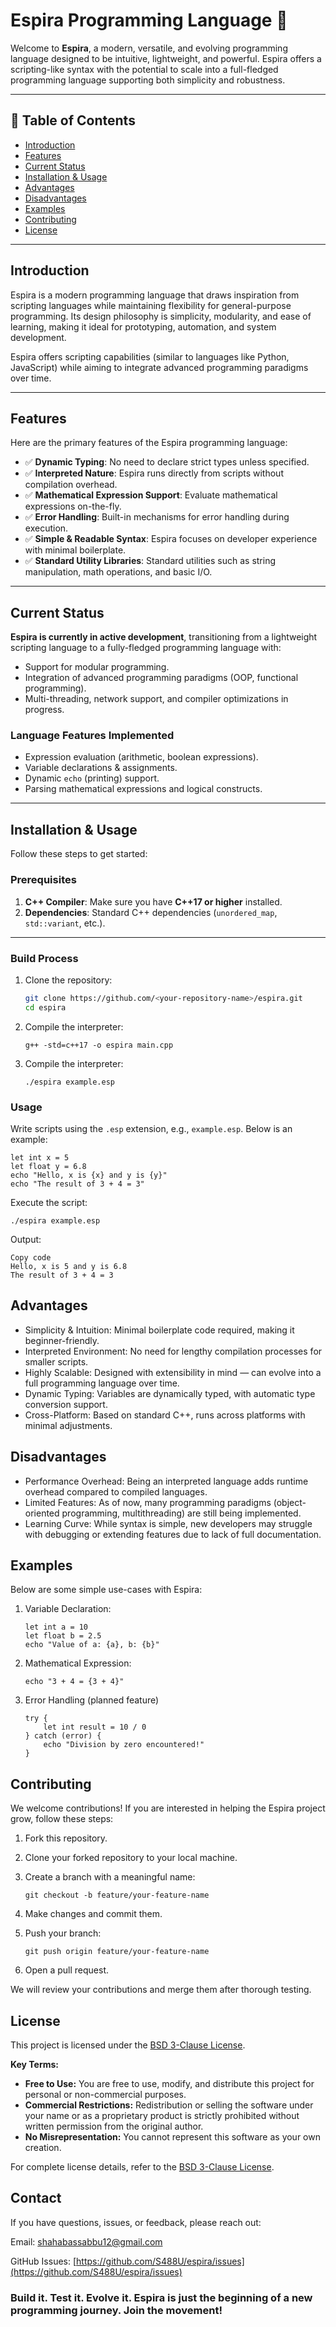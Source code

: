 # Espira Programming Language 🚀

Welcome to **Espira**, a modern, versatile, and evolving programming language designed to be intuitive, lightweight, and powerful. Espira offers a scripting-like syntax with the potential to scale into a full-fledged programming language supporting both simplicity and robustness.

---

## 📜 Table of Contents

- [Introduction](#introduction)
- [Features](#features)
- [Current Status](#current-status)
- [Installation & Usage](#installation--usage)
- [Advantages](#advantages)
- [Disadvantages](#disadvantages)
- [Examples](#examples)
- [Contributing](#contributing)
- [License](#license)

---

## Introduction

Espira is a modern programming language that draws inspiration from scripting languages while maintaining flexibility for general-purpose programming. Its design philosophy is simplicity, modularity, and ease of learning, making it ideal for prototyping, automation, and system development.

Espira offers scripting capabilities (similar to languages like Python, JavaScript) while aiming to integrate advanced programming paradigms over time.

---

## Features

Here are the primary features of the Espira programming language:

- ✅ **Dynamic Typing**: No need to declare strict types unless specified.
- ✅ **Interpreted Nature**: Espira runs directly from scripts without compilation overhead.
- ✅ **Mathematical Expression Support**: Evaluate mathematical expressions on-the-fly.
- ✅ **Error Handling**: Built-in mechanisms for error handling during execution.
- ✅ **Simple & Readable Syntax**: Espira focuses on developer experience with minimal boilerplate.
- ✅ **Standard Utility Libraries**: Standard utilities such as string manipulation, math operations, and basic I/O.

---

## Current Status

**Espira is currently in active development**, transitioning from a lightweight scripting language to a fully-fledged programming language with:
- Support for modular programming.
- Integration of advanced programming paradigms (OOP, functional programming).
- Multi-threading, network support, and compiler optimizations in progress.

### Language Features Implemented
- Expression evaluation (arithmetic, boolean expressions).
- Variable declarations & assignments.
- Dynamic `echo` (printing) support.
- Parsing mathematical expressions and logical constructs.

---

## Installation & Usage

Follow these steps to get started:

### Prerequisites
1. **C++ Compiler**: Make sure you have **C++17 or higher** installed.
2. **Dependencies**: Standard C++ dependencies (`unordered_map`, `std::variant`, etc.).

---

### Build Process
1. Clone the repository:
   ```bash
   git clone https://github.com/<your-repository-name>/espira.git
   cd espira
    ```
2. Compile the interpreter:
    ```
    g++ -std=c++17 -o espira main.cpp
    ```

3. Compile the interpreter:
    ```
    ./espira example.esp
    ```

### Usage

Write scripts using the `.esp` extension, e.g., `example.esp`. Below is an example:
```
let int x = 5
let float y = 6.8
echo "Hello, x is {x} and y is {y}"
echo "The result of 3 + 4 = 3"
```

Execute the script:
```
./espira example.esp
```

Output:
```
Copy code
Hello, x is 5 and y is 6.8
The result of 3 + 4 = 3
```

## Advantages

- Simplicity & Intuition: Minimal boilerplate code required, making it beginner-friendly.
- Interpreted Environment: No need for lengthy compilation processes for smaller scripts.
- Highly Scalable: Designed with extensibility in mind — can evolve into a full programming language over time.
- Dynamic Typing: Variables are dynamically typed, with automatic type conversion support.
- Cross-Platform: Based on standard C++, runs across platforms with minimal adjustments.

## Disadvantages

- Performance Overhead: Being an interpreted language adds runtime overhead compared to compiled languages.
- Limited Features: As of now, many programming paradigms (object-oriented programming, multithreading) are still being implemented.
- Learning Curve: While syntax is simple, new developers may struggle with debugging or extending features due to lack of full documentation.

## Examples

Below are some simple use-cases with Espira:

1. Variable Declaration:
    ```
    let int a = 10
    let float b = 2.5
    echo "Value of a: {a}, b: {b}"
    ```
2. Mathematical Expression:
    ```
    echo "3 + 4 = {3 + 4}"
    ```

3. Error Handling (planned feature)
    ```
    try {
        let int result = 10 / 0
    } catch (error) {
        echo "Division by zero encountered!"
    }
    ```

## Contributing

We welcome contributions! If you are interested in helping the Espira project grow, follow these steps:

1. Fork this repository.
2. Clone your forked repository to your local machine.
3. Create a branch with a meaningful name:
    ```
    git checkout -b feature/your-feature-name
    ```
4. Make changes and commit them.
5. Push your branch:
    ```
    git push origin feature/your-feature-name
    ```

6. Open a pull request.

We will review your contributions and merge them after thorough testing.

## License

This project is licensed under the [BSD 3-Clause License](https://opensource.org/licenses/BSD-3-Clause).

**Key Terms:**
- **Free to Use:** You are free to use, modify, and distribute this project for personal or non-commercial purposes.
- **Commercial Restrictions:** Redistribution or selling the software under your name or as a proprietary product is strictly prohibited without written permission from the original author.
- **No Misrepresentation:** You cannot represent this software as your own creation.

For complete license details, refer to the [BSD 3-Clause License](https://opensource.org/licenses/BSD-3-Clause).


## Contact
If you have questions, issues, or feedback, please reach out:

Email: shahabassabbu12@gmail.com

GitHub Issues: [https://github.com/S488U/espira/issues](https://github.com/S488U/espira/issues)


###  Build it. Test it. Evolve it. Espira is just the beginning of a new programming journey. Join the movement! 
